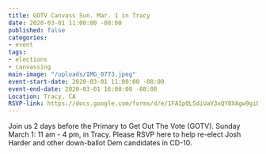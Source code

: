 ```yaml
---
title: GOTV Canvass Sun. Mar. 1 in Tracy
date: 2020-03-01 11:00:00 -08:00
published: false
categories:
- event
tags:
- elections
- canvassing
main-image: "/uploads/IMG_0773.jpeg"
event-start-date: 2020-03-01 11:00:00 -08:00
event-end-date: 2020-03-01 16:00:00 -08:00
Location: Tracy, CA
RSVP-link: https://docs.google.com/forms/d/e/1FAIpQLSdiUaY3xQY8XAgw9giEftO_LYKtz2qZfjhiRzYnS6WS9RxuGQ/viewform
---
```


Join us 2 days before the Primary to Get Out The Vote (GOTV). Sunday March 1:  11 am - 4 pm, in Tracy.  Please RSVP here to help re-elect Josh Harder and other down-ballot Dem candidates in CD-10. 